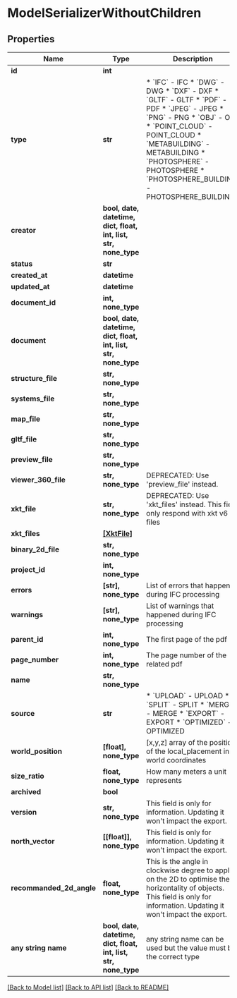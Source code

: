 # ModelSerializerWithoutChildren


## Properties
Name | Type | Description | Notes
------------ | ------------- | ------------- | -------------
**id** | **int** |  | [readonly] 
**type** | **str** | * &#x60;IFC&#x60; - IFC * &#x60;DWG&#x60; - DWG * &#x60;DXF&#x60; - DXF * &#x60;GLTF&#x60; - GLTF * &#x60;PDF&#x60; - PDF * &#x60;JPEG&#x60; - JPEG * &#x60;PNG&#x60; - PNG * &#x60;OBJ&#x60; - OBJ * &#x60;POINT_CLOUD&#x60; - POINT_CLOUD * &#x60;METABUILDING&#x60; - METABUILDING * &#x60;PHOTOSPHERE&#x60; - PHOTOSPHERE * &#x60;PHOTOSPHERE_BUILDING&#x60; - PHOTOSPHERE_BUILDING | [readonly] 
**creator** | **bool, date, datetime, dict, float, int, list, str, none_type** |  | [readonly] 
**status** | **str** |  | [readonly] 
**created_at** | **datetime** |  | [readonly] 
**updated_at** | **datetime** |  | [readonly] 
**document_id** | **int, none_type** |  | [readonly] 
**document** | **bool, date, datetime, dict, float, int, list, str, none_type** |  | [readonly] 
**structure_file** | **str, none_type** |  | [readonly] 
**systems_file** | **str, none_type** |  | [readonly] 
**map_file** | **str, none_type** |  | [readonly] 
**gltf_file** | **str, none_type** |  | [readonly] 
**preview_file** | **str, none_type** |  | [readonly] 
**viewer_360_file** | **str, none_type** | DEPRECATED: Use &#39;preview_file&#39; instead. | [readonly] 
**xkt_file** | **str, none_type** | DEPRECATED: Use &#39;xkt_files&#39; instead. This field only respond with xkt v6 files | [readonly] 
**xkt_files** | [**[XktFile]**](XktFile.md) |  | [readonly] 
**binary_2d_file** | **str, none_type** |  | [readonly] 
**project_id** | **int, none_type** |  | [readonly] 
**errors** | **[str], none_type** | List of errors that happened during IFC processing | [readonly] 
**warnings** | **[str], none_type** | List of warnings that happened during IFC processing | [readonly] 
**parent_id** | **int, none_type** | The first page of the pdf | [readonly] 
**page_number** | **int, none_type** | The page number of the related pdf | [readonly] 
**name** | **str, none_type** |  | [optional] 
**source** | **str** | * &#x60;UPLOAD&#x60; - UPLOAD * &#x60;SPLIT&#x60; - SPLIT * &#x60;MERGE&#x60; - MERGE * &#x60;EXPORT&#x60; - EXPORT * &#x60;OPTIMIZED&#x60; - OPTIMIZED | [optional] 
**world_position** | **[float], none_type** | [x,y,z] array of the position of the local_placement in world coordinates | [optional] 
**size_ratio** | **float, none_type** | How many meters a unit represents | [optional] 
**archived** | **bool** |  | [optional] 
**version** | **str, none_type** | This field is only for information. Updating it won&#39;t impact the export. | [optional] 
**north_vector** | **[[float]], none_type** | This field is only for information. Updating it won&#39;t impact the export. | [optional] 
**recommanded_2d_angle** | **float, none_type** | This is the angle in clockwise degree to apply on the 2D to optimise the horizontality of objects. This field is only for information. Updating it won&#39;t impact the export. | [optional] 
**any string name** | **bool, date, datetime, dict, float, int, list, str, none_type** | any string name can be used but the value must be the correct type | [optional]

[[Back to Model list]](../README.md#documentation-for-models) [[Back to API list]](../README.md#documentation-for-api-endpoints) [[Back to README]](../README.md)


